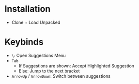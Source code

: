 # Installation
* Clone + Load Unpacked

# Keybinds
* `\`: Open Suggestions Menu
* `Tab` 
  * If Suggestions are shown: Accept Highlighted Suggestion
  * Else: Jump to the next bracket
* `ArrowUp` / `ArrowDown`: Switch between suggestions 